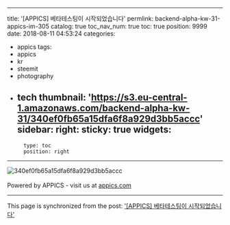 
---
title: '[APPICS] 베타테스팅이 시작되었습니다'
permlink: backend-alpha-kw-31-appics-im-305
catalog: true
toc_nav_num: true
toc: true
position: 9999
date: 2018-08-11 04:53:24
categories:
- appics
tags:
- appics
- kr
- steemit
- photography
- tech
thumbnail: 'https://s3.eu-central-1.amazonaws.com/backend-alpha-kw-31/340ef0fb65a15dfa6f8a929d3bb5accc'
sidebar:
    right:
        sticky: true
widgets:
    -
        type: toc
        position: right
---


![340ef0fb65a15dfa6f8a929d3bb5accc](https://s3.eu-central-1.amazonaws.com/backend-alpha-kw-31/340ef0fb65a15dfa6f8a929d3bb5accc)<br/><br/>Powered by APPICS - visit us at [appics.com](https://appics.com?ref=steemit.com/305)

- - -

This page is synchronized from the post: ['[APPICS] 베타테스팅이 시작되었습니다'](https://steemit.com/@donekim/backend-alpha-kw-31-appics-im-305)
